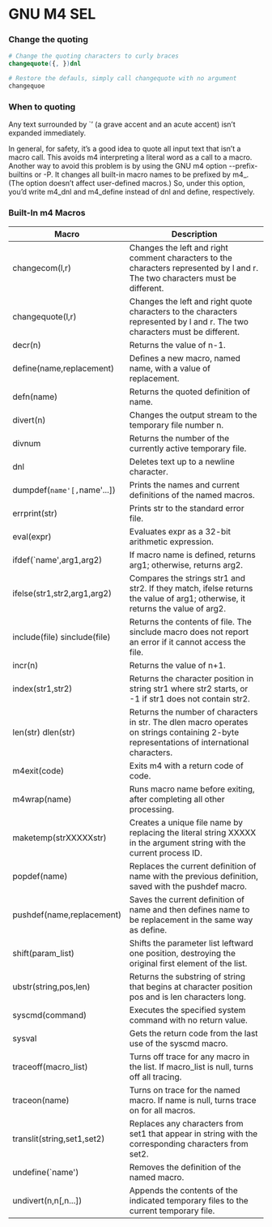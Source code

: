 # GNU M4 SEL

### Change the quoting

```m4
# Change the quoting characters to curly braces
changequote({, })dnl

# Restore the defauls, simply call changequote with no argument
changequoe
```

### When to quoting

Any text surrounded by `’ (a grave accent and an acute accent) isn’t
expanded immediately.

In general, for safety, it’s a good idea to quote all input text
that isn’t a macro call. This avoids m4 interpreting a literal
word as a call to a macro. Another way to avoid this problem is
by using the GNU m4 option --prefix-builtins or -P. It changes all
built-in macro names to be prefixed by m4_. (The option doesn’t affect
user-defined macros.) So, under this option, you’d write m4_dnl and
m4_define instead of dnl and define, respectively.


###  Built-In m4 Macros

|Macro| 	Description|
|-----|--------------------|
|changecom(l,r)|		Changes the left and right comment characters to the characters represented by l and r. The two characters must be different.|
|changequote(l,r)| 		Changes the left and right quote characters to the characters represented by l and r. The two characters must be different.|
|decr(n)| 			Returns the value of n-1.|
|define(name,replacement)| 	Defines a new macro, named name, with a value of replacement.|
|defn(name)| 			Returns the quoted definition of name.|
|divert(n)| 			Changes the output stream to the temporary file number n.|
|divnum| 			Returns the number of the currently active temporary file.|
|dnl| 				Deletes text up to a newline character.|
|dumpdef(`name'[,`name'...])| 	Prints the names and current definitions of the named macros.|
|errprint(str)| 		Prints str to the standard error file.|
|eval(expr)| 			Evaluates expr as a 32-bit arithmetic expression.|
|ifdef(`name',arg1,arg2)| 	If macro name is defined, returns arg1; otherwise, returns arg2.|
|ifelse(str1,str2,arg1,arg2)| 	Compares the strings str1 and str2. If they match, ifelse returns the value of arg1; otherwise, it returns the value of arg2.|
|include(file) sinclude(file)| 	Returns the contents of file. The sinclude macro does not report an error if it cannot access the file.|
|incr(n)| 			Returns the value of n+1.|
|index(str1,str2)| 		Returns the character position in string str1 where str2 starts, or -1 if str1 does not contain str2.|
|len(str) dlen(str)| 		Returns the number of characters in str. The dlen macro operates on strings containing 2-byte representations of international characters.|
|m4exit(code)| 			Exits m4 with a return code of code.|
|m4wrap(name)| 			Runs macro name before exiting, after completing all other processing.|
|maketemp(strXXXXXstr)| 	Creates a unique file name by replacing the literal string XXXXX in the argument string with the current process ID.|
|popdef(name)| 			Replaces the current definition of name with the previous definition, saved with the pushdef macro.|
|pushdef(name,replacement)| 	Saves the current definition of name and then defines name to be replacement in the same way as define.|
|shift(param_list)| 		Shifts the parameter list leftward one position, destroying the original first element of the list.|
|ubstr(string,pos,len)| 	Returns the substring of string that begins at character position pos and is len characters long.|
|syscmd(command)| 		Executes the specified system command with no return value.|
|sysval| 			Gets the return code from the last use of the syscmd macro.|
|traceoff(macro_list)| 		Turns off trace for any macro in the list. If macro_list is null, turns off all tracing.|
|traceon(name)| 		Turns on trace for the named macro. If name is null, turns trace on for all macros.|
|translit(string,set1,set2)| 	Replaces any characters from set1 that appear in string with the corresponding characters from set2.|
|undefine(`name')| 		Removes the definition of the named macro.|
|undivert(n,n[,n...])| 		Appends the contents of the indicated temporary files to the current temporary file.|